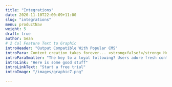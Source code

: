 ```yaml
---
title: "Integrations"
date: 2020-11-10T22:00:09+11:00
slug: "integrations"
menu: productNav
weight: 5
draft: true
author: Sean
# 2 Col Feature Text to Graphic
introHeader: "Output Compatible With Popular CMS"
introPara: Content creation takes forever... <strong>false!</strong> How do some websites produce so much content? They’re probably using us. ContentFlame explodes your content production capacity.
introParaSmaller: "The key to a loyal following? Users adore fresh content to consume. So feed them. Weaponise a single user with the power to produce the output of multiple writers"
introLink: "Here is some good stuff"
introLinkText: "Start a free trial"
introImage: "/images/graphic7.png"

---
```


